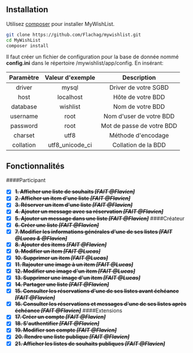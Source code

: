 ## Installation

Utilisez [composer](https://getcomposer.org/) pour installer MyWishList.

```bash
git clone https://github.com/Flachag/mywishlist.git
cd MyWishList
composer install
```

Il faut créer un fichier de configuration pour la base de donnée nommé **config.ini** dans le répertoire /mywishlist/app/config.
En insérant:

| Paramètre     | Valeur d'exemple | Description               |
| :------------:|:----------------:|:-------------------------:|
| driver        | mysql            | Driver de votre SGBD      |
| host          | localhost        | Hôte de votre BDD         |
| database      | wishlist         | Nom de votre BDD          |
| username      | root             | Nom d'user de votre BDD   |
| password      | root             | Mot de passe de votre BDD |
| charset       | utf8             | Méthode d'encodage        |
| collation     | utf8_unicode_ci  | Collation de la BDD       |

## Fonctionnalités
####Participant
- [X] ~~**1. Afficher une liste de souhaits _[FAIT @Flavien]_**~~
- [X] ~~**2. Afficher un item d'une liste _[FAIT @Flavien]_**~~
- [X] ~~**3. Réserver un item d'une liste _[FAIT @Flavien]_**~~
- [X] ~~**4. Ajouter un message avec sa réservation _[FAIT @Flavien]_**~~
- [X] ~~**5. Ajouter un message dans une liste _[FAIT @Flavien]_**~~
####Créateur
- [X] ~~**6. Créer une liste _[FAIT @Flavien]_**~~
- [X] ~~**7. Modifier les informations générales d'une de ses listes _[FAIT @Lucas & @Flavien]_**~~
- [X] ~~**8. Ajouter des items _[FAIT @Flavien]_**~~
- [X] ~~**9. Modifier un item _[FAIT @Lucas]_**~~
- [X] ~~**10. Supprimer un item _[FAIT @Lucas]_**~~
- [X] ~~**11. Rajouter une image à un item _[FAIT @Lucas]_**~~
- [X] ~~**12. Modifier une image d'un item _[FAIT @Lucas]_**~~
- [X] ~~**13. Supprimer une image d'un item _[FAIT @Lucas]_**~~
- [X] ~~**14. Partager une liste _[FAIT @Flavien]_**~~
- [X] ~~**15. Consulter les réservations d'une de ses listes avant échéance _[FAIT @Flavien]_**~~
- [X] ~~**16. Consulter les réservations et messages d'une de ses listes après échéance _[FAIT @Flavien]_**~~
####Extensions
- [X] ~~**17. Créer un compte _[FAIT @Flavien]_**~~
- [X] ~~**18. S'authentifier _[FAIT @Flavien]_**~~
- [X] ~~**19. Modifier son compte _[FAIT @Flavien]_**~~
- [X] ~~**20. Rendre une liste publique _[FAIT @Flavien]_**~~
- [X] ~~**21. Afficher les listes de souhaits publiques _[FAIT @Flavien]_**~~